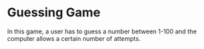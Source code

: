 # Guessing Game

In this game, a user has to guess a number between 1-100 and the computer allows a certain number of attempts.
